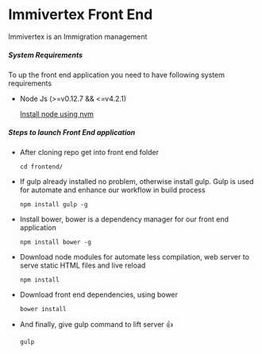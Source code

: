 # Immivertex Front End

Immivertex is an Immigration management

##### System Requirements
   To up the front end application you need to have following system requirements

 * Node Js (>=v0.12.7 && <=v4.2.1)

    [Install node using nvm](https://www.digitalocean.com/community/tutorials/how-to-install-node-js-with-nvm-node-version-manager-on-a-vps)

##### Steps to launch Front End application

*	After cloning repo get into front end folder

   	```
   	cd frontend/
   	```

*	If gulp already installed no problem, otherwise install gulp. Gulp is used for automate and enhance our workflow in 	build process

    ```
    npm install gulp -g
    ```

*	Install bower,  bower is a dependency manager for our front end application
	```
    npm install bower -g
    ```

*	Download node modules for automate less compilation, web server to serve static HTML files and live reload
    ```
    npm install
    ```
*	Download front end dependencies, using bower
	```
    bower install
    ```
*	And finally, give gulp command to lift server :+1:
	```
    gulp
    ```
